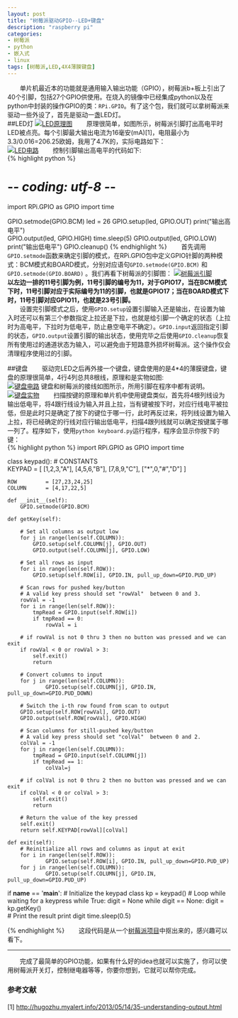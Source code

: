 ```yaml
---
layout: post
title: "树莓派驱动GPIO--LED+键盘"
description: "raspberry pi"
categories: 
- 树莓派
- python
- 嵌入式
- linux
tags: [树莓派,LED,4X4薄膜键盘]
---
```


　　单片机最近本的功能就是通用输入输出功能（GPIO），树莓派b+板上引出了40个引脚，包括27个GPIO供使用。在烧入的镜像中已经集成python以及在python中封装的操作GPIO的类：`RPi.GPIO`。有了这个包，我们就可以拿树莓派来驱动一些外设了，首先是驱动一盏LED灯。  
##LED灯 
[![LED原理图](http://github-blog.qiniudn.com/2014-11-5-raspi-02-1.png-BlogPic)](http://github-blog.qiniudn.com/2014-11-5-raspi-02-1.png)
　　原理很简单，如图所示，树莓派引脚打出高电平时LED被点亮。每个引脚最大输出电流为16毫安(mA)[1]，电阻最小为3.3/0.016=206.25欧姆，我用了4.7K的，实际电路如下：  
[![LED电路](http://github-blog.qiniudn.com/2014-11-5-raspi-02-3.jpg-BlogPic)](http://github-blog.qiniudn.com/2014-11-5-raspi-02-3.jpg)
　　控制引脚输出高电平的代码如下:  
{% highlight python %}
# -*- coding: utf-8 -*-
import RPi.GPIO as GPIO
import time

GPIO.setmode(GPIO.BCM)
led = 26
GPIO.setup(led, GPIO.OUT)
print("输出高电平")  
GPIO.output(led, GPIO.HIGH)
time.sleep(5)
GPIO.output(led, GPIO.LOW)
print("输出低电平")
GPIO.cleanup()
{% endhighlight %}
　　首先调用`GPIO.setmode`函数来确定引脚的模式，在RPi.GPIO包中定义GPIO针脚的两种模式：BCM模式和BOARD模式，分别对应语句`GPIO.setmode(GPIO.BCM)` 和`GPIO.setmode(GPIO.BOARD)` 。我们再看下树莓派的引脚图：
[ ![树莓派引脚](http://github-blog.qiniudn.com/2014-11-01-raspi-01-3.png-BlogPic)](http://github-blog.qiniudn.com/2014-11-01-raspi-01-3.png)
　　**以左边一排的11号引脚为例，11号引脚的编号为11，对于GPIO17，当在BCM模式下时，11号引脚对应于实际编号为11的引脚，也就是GPIO17；当在BOARD模式下时，11号引脚对应GPIO11，也就是23号引脚。**  
　　设置完引脚模式之后，使用`GPIO.setup`设置引脚输入还是输出，在设置为输入时还可以有第三个参数指定上拉还是下拉，也就是给引脚一个确定的状态（上拉时为高电平，下拉时为低电平，防止悬空电平不确定）。`GPIO.input`返回指定引脚的状态，`GPIO.output`设置引脚的输出状态，使用完毕之后使用`GPIO.cleanup`恢复所有使用过的通道状态为输入，可以避免由于短路意外损坏树莓派。这个操作仅会清理程序使用过的引脚。

##键盘
　　驱动完LED之后再外接一个键盘，键盘使用的是4*4的薄膜键盘，键盘的原理很简单，4行4列总共8根线，原理和是实物如图:  
[![键盘电路](http://github-blog.qiniudn.com/2014-11-5-raspi-02-4.jpg-BlogPic)](http://github-blog.qiniudn.com/2014-11-5-raspi-02-4.jpg)
键盘和树莓派的接线如图所示，所用引脚在程序中都有说明。  
[![键盘实物](http://github-blog.qiniudn.com/2014-11-5-raspi-02-2.jpg-BlogPic)](http://github-blog.qiniudn.com/2014-11-5-raspi-02-2.jpg)
　　扫描按键的原理和单片机中使用键盘类似，首先将4根列线设为输出低电平，将4跟行线设为输入并且上拉，当有键被按下时，对应行线电平被拉低，但是此时只是确定了按下的键位于哪一行，此时再反过来，将列线设置为输入上拉，将已经确定的行线对应行输出低电平，扫描4跟列线就可以确定按键属于哪一列了。程序如下，使用`python keyboard.py`运行程序，程序会显示你按下的键：  
{% highlight python %}
import RPi.GPIO as GPIO
import time
 
class keypad():
    # CONSTANTS   
    KEYPAD = [
    [1,2,3,"A"],
    [4,5,6,"B"],
    [7,8,9,"C"],
    ["*",0,"#","D"]
    ]
     
    ROW         = [27,23,24,25]
    COLUMN      = [4,17,22,5]
     
    def __init__(self):
        GPIO.setmode(GPIO.BCM)
     
    def getKey(self):
         
        # Set all columns as output low
        for j in range(len(self.COLUMN)):
            GPIO.setup(self.COLUMN[j], GPIO.OUT)
            GPIO.output(self.COLUMN[j], GPIO.LOW)
         
        # Set all rows as input
        for i in range(len(self.ROW)):
            GPIO.setup(self.ROW[i], GPIO.IN, pull_up_down=GPIO.PUD_UP)
         
        # Scan rows for pushed key/button
        # A valid key press should set "rowVal"  between 0 and 3.
        rowVal = -1
        for i in range(len(self.ROW)):
            tmpRead = GPIO.input(self.ROW[i])
            if tmpRead == 0:
                rowVal = i
                 
        # if rowVal is not 0 thru 3 then no button was pressed and we can exit
        if rowVal < 0 or rowVal > 3:
            self.exit()
            return
         
        # Convert columns to input
        for j in range(len(self.COLUMN)):
                GPIO.setup(self.COLUMN[j], GPIO.IN, pull_up_down=GPIO.PUD_DOWN)
         
        # Switch the i-th row found from scan to output
        GPIO.setup(self.ROW[rowVal], GPIO.OUT)
        GPIO.output(self.ROW[rowVal], GPIO.HIGH)
 
        # Scan columns for still-pushed key/button
        # A valid key press should set "colVal"  between 0 and 2.
        colVal = -1
        for j in range(len(self.COLUMN)):
            tmpRead = GPIO.input(self.COLUMN[j])
            if tmpRead == 1:
                colVal=j
                 
        # if colVal is not 0 thru 2 then no button was pressed and we can exit
        if colVal < 0 or colVal > 3:
            self.exit()
            return
 
        # Return the value of the key pressed
        self.exit()
        return self.KEYPAD[rowVal][colVal]
         
    def exit(self):
        # Reinitialize all rows and columns as input at exit
        for i in range(len(self.ROW)):
                GPIO.setup(self.ROW[i], GPIO.IN, pull_up_down=GPIO.PUD_UP) 
        for j in range(len(self.COLUMN)):
                GPIO.setup(self.COLUMN[j], GPIO.IN, pull_up_down=GPIO.PUD_UP)
         
if __name__ == '__main__':
	# Initialize the keypad class
	kp = keypad()
	# Loop while waiting for a keypress
	while True:
		digit = None
		while digit == None:
			digit = kp.getKey()	 
		# Print the result
		print digit
		time.sleep(0.5)

{% endhighlight %}
　　这段代码是从一个[树莓派项目](https://github.com/BabyWrassler/PiLarm)中抠出来的，感兴趣可以看下。  

----------
　　完成了最简单的GPIO功能，如果有什么好的idea也就可以实施了，你可以使用树莓派开关灯，控制继电器等等，你要你想到，它就可以帮你完成。
### 参考文献 ###
[1] http://hugozhu.myalert.info/2013/05/14/35-understanding-output.html
　　